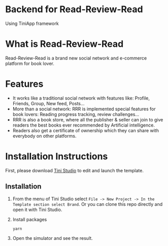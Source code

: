 # Backend for Read-Review-Read
Using TiniApp framework

# What is Read-Review-Read
Read-Review-Read is a brand new social network and e-commerce platform for book lover.

# Features
* It works like a traditional social network with features like: Profile, Friends, Group, New feed, Posts...
* More than a social network: RRR is implemented special features for book lovers: Reading progress tracking, review challenges...
* RRR is also a book store, where all the publisher & seller can join to give readers the best books ever recommended by Artificial intelligence.
* Readers also get a certificate of ownership which they can share with everybody on other platforms.

# Installation Instructions
First, please download [Tini Studio](https://developers.tiki.vn/downloads) to edit and launch the template.
## Installation
1. From the menu of Tini Studio select `File -> New Project -> In the Template section select Brand`. Or you can clone this repo directly and open it with Tini Studio.
2. Install packages

   ```sh
   yarn
   ```
3. Open the simulator and see the result.
